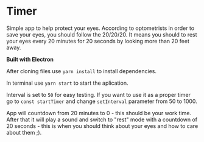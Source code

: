 # Timer

Simple app to help protect your eyes. According to optometrists in order to save your eyes, you should follow the 20/20/20. 
It means you should to rest your eyes every 20 minutes for 20 seconds by looking more than 20 feet away.

**Built with Electron**

After cloning files use ` yarn install ` to install dependencies.

In terminal use ` yarn start ` to start the aplication.

Interval is set to ` 50 ` for easy testing. If you want to use it as a proper timer go to ` const startTimer ` and change ` setInterval ` parameter from 50 to 1000.

App will countdown from 20 minutes to 0 - this should be your work time. After that it will play a sound and  switch to "rest" mode with a countdown of 20 seconds - this is when you should think about your eyes and how to care about them ;).
